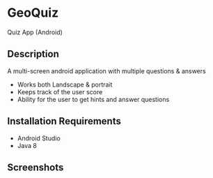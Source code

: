 # GeoQuiz
Quiz App (Android)

## Description

A multi-screen android application with multiple questions & answers

* Works both Landscape & portrait
* Keeps track of the user score 
* Ability for the user to get hints and answer questions


## Installation Requirements
* Android Studio
* Java 8

## Screenshots
